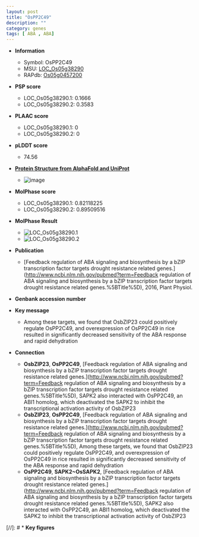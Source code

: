 ```yaml
---
layout: post
title: "OsPP2C49"
description: ""
category: genes
tags: [ ABA , ABA]
---
```


* **Information**  
    + Symbol: OsPP2C49  
    + MSU: [LOC_Os05g38290](http://rice.plantbiology.msu.edu/cgi-bin/ORF_infopage.cgi?orf=LOC_Os05g38290)  
    + RAPdb: [Os05g0457200](http://rapdb.dna.affrc.go.jp/viewer/gbrowse_details/irgsp1?name=Os05g0457200)  

* **PSP score**  
    + LOC_Os05g38290.1: 0.1666 
    + LOC_Os05g38290.2: 0.3583 

* **PLAAC score**  
    + LOC_Os05g38290.1: 0 
    + LOC_Os05g38290.2: 0 

* **pLDDT score**
    + 74.56

* **[Protein Structure from AlphaFold and UniProt](https://www.uniprot.org/uniprotkb/Q65XG6/entry#structure)**
    + ![image](https://ricepsp.github.io/images/Q6/AF-Q65XG6-F1.png)

* **MolPhase score**
    + LOC_Os05g38290.1: 0.82118225
    + LOC_Os05g38290.2: 0.89509516

* **MolPhase Result**
    + ![LOC_Os05g38290.1](https://304243504.github.io/Pictures/LOC_Os05g/LOC_Os05g38290.1.png)
    + ![LOC_Os05g38290.2](https://304243504.github.io/Pictures/LOC_Os05g/LOC_Os05g38290.2.png)

* **Publication**  
    + [Feedback regulation of ABA signaling and biosynthesis by a bZIP transcription factor targets drought resistance related genes.](http://www.ncbi.nlm.nih.gov/pubmed?term=Feedback regulation of ABA signaling and biosynthesis by a bZIP transcription factor targets drought resistance related genes.%5BTitle%5D), 2016, Plant Physiol.

* **Genbank accession number**  

* **Key message**  
    + Among these targets, we found that OsbZIP23 could positively regulate OsPP2C49, and overexpression of OsPP2C49 in rice resulted in significantly decreased sensitivity of the ABA response and rapid dehydration

* **Connection**  
    + __OsbZIP23__, __OsPP2C49__, [Feedback regulation of ABA signaling and biosynthesis by a bZIP transcription factor targets drought resistance related genes.](http://www.ncbi.nlm.nih.gov/pubmed?term=Feedback regulation of ABA signaling and biosynthesis by a bZIP transcription factor targets drought resistance related genes.%5BTitle%5D), SAPK2 also interacted with OsPP2C49, an ABI1 homolog, which deactivated the SAPK2 to inhibit the transcriptional activation activity of OsbZIP23
    + __OsbZIP23__, __OsPP2C49__, [Feedback regulation of ABA signaling and biosynthesis by a bZIP transcription factor targets drought resistance related genes.](http://www.ncbi.nlm.nih.gov/pubmed?term=Feedback regulation of ABA signaling and biosynthesis by a bZIP transcription factor targets drought resistance related genes.%5BTitle%5D), Among these targets, we found that OsbZIP23 could positively regulate OsPP2C49, and overexpression of OsPP2C49 in rice resulted in significantly decreased sensitivity of the ABA response and rapid dehydration
    + __OsPP2C49__, __SAPK2~OsSAPK2__, [Feedback regulation of ABA signaling and biosynthesis by a bZIP transcription factor targets drought resistance related genes.](http://www.ncbi.nlm.nih.gov/pubmed?term=Feedback regulation of ABA signaling and biosynthesis by a bZIP transcription factor targets drought resistance related genes.%5BTitle%5D), SAPK2 also interacted with OsPP2C49, an ABI1 homolog, which deactivated the SAPK2 to inhibit the transcriptional activation activity of OsbZIP23

[//]: # * **Key figures**  


